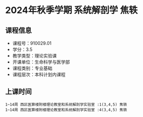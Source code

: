 # 2024年秋季学期 系统解剖学 焦轶






## 课程信息

- 课程号：910029.01
- 学分：3.5
- 教学类型：理论实验课
- 开课单位：生命科学与医学部
- 课程类别：专业基础
- 课程层次：本科计划内课程

## 上课时间

```
1~14周 西区医算楼附楼理论教室和系统解剖学实验室 :1(3,4,5) 焦轶
1~14周 西区医算楼附楼理论教室和系统解剖学实验室 :4(3,4,5) 焦轶
```


